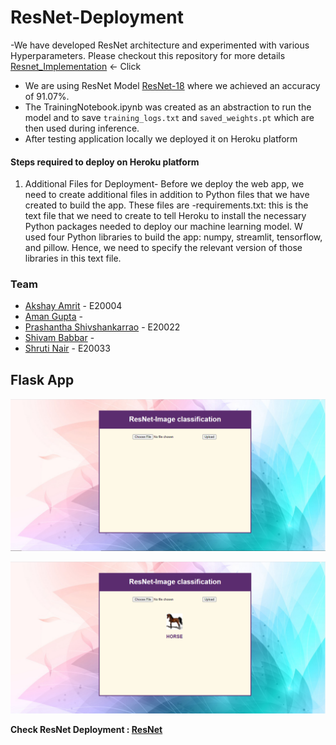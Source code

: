 # ResNet-Deployment
-We have developed ResNet architecture and experimented with various Hyperparameters. Please checkout this repository for more details [Resnet_Implementation](https://github.com/ShrutiNair5/Resnet_Implementation) <- Click
- We are using ResNet Model [ResNet-18](https://github.com/ShrutiNair5/Resnet_Implementation/blob/master/Group5_ResNet/RESNET14_18_SGD.ipynb) where we achieved an accuracy of 91.07%. 
- The TrainingNotebook.ipynb was created as an abstraction to run the model and to save `training_logs.txt` and `saved_weights.pt` which are then used during inference.
- After testing application locally we deployed it on Heroku platform

#### Steps required to deploy on Heroku platform
1)  Additional Files for Deployment- Before we deploy the web app, we need to create additional files in addition to Python files that we have created to build the app. These         files are
-requirements.txt: this is the text file that we need to create to tell Heroku to install the necessary Python packages needed to deploy our machine learning model. W used four Python libraries to build the app: numpy, streamlit, tensorflow, and pillow. Hence, we need to specify the relevant version of those libraries in this text file.
     



### Team

- [Akshay Amrit](https://github.com/akshayamrit) - E20004
- [Aman Gupta](https://github.com/aman1608) - 
- [Prashantha Shivshankarrao](https://github.com/ksshaan) - E20022
- [Shivam Babbar](https://github.com/shivam9711) -
- [Shruti Nair](https://github.com/ShrutiNair5) - E20033

## Flask App


![App Preview](FirstImage.png)

![App-Result](UploadImage.png)


**Check ResNet Deployment : [ResNet](https://resnetdeployment.herokuapp.com/)**
